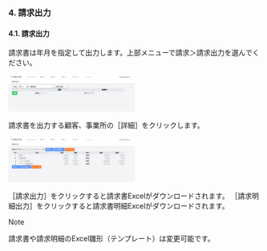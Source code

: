 ### 4. 請求出力
#### 4.1. 請求出力
請求書は年月を指定して出力します。上部メニューで請求＞請求出力を選んでください。

<img width="50%" src="imgs/seikyu01export01.png" alt="請求出力一覧画面">

請求書を出力する顧客、事業所の［詳細］をクリックします。

<img width="50%" src="imgs/seikyu01export02.png" alt="請求詳細画面">

［請求出力］をクリックすると請求書Excelがダウンロードされます。
［請求明細出力］をクリックすると請求書明細Excelがダウンロードされます。

> [!NOTE]
> 請求書や請求明細のExcel雛形（テンプレート）は変更可能です。

